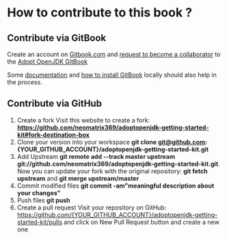 # How to contribute to this book ?

## Contribute via GitBook

Create an account on [Gitbook.com](http://www.gitbook.com/login) and [request to become a collaborator](https://www.gitbook.com/book/neomatrix369/adoptopenjdk-getting-started-kit/contact) to the [Adopt OpenJDK GitBook](http://neomatrix369.gitbooks.io/adoptopenjdk-getting-started-kit/)

Some [documentation](http://help.gitbook.com/) and [how to install GitBook](https://github.com/GitbookIO/gitbook) locally should also help in the process.

## Contribute via GitHub

1. Create a fork
Visit this website to create a fork: **https://github.com/neomatrix369/adoptopenjdk-getting-started-kit#fork-destination-box** 
2. Clone your version into your workspace
**git clone git@github.com:{YOUR_GITHUB_ACCOUNT}/adoptopenjdk-getting-started-kit.git**
3. Add Upstream
**git remote add --track master upstream git://github.com/neomatrix369/adoptopenjdk-getting-started-kit.git**. 
Now you can update your fork with the original repository: **git fetch upstream** and **git merge upstream/master**
4. Commit modified files
**git commit -am"meaningful description about your changes"**
5. Push files
**git push**
6. Create a pull request
Visit your repository on GitHub: https://github.com/{YOUR_GITHUB_ACCOUNT}/adoptopenjdk-getting-started-kit/pulls and click on New Pull Request button and create a new one

